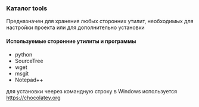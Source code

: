 ### Каталог tools

Предназначен для хранения любых сторонних утилит, необходимых для настройки проекта или для дополнительно установки

#### Используемые сторонние утилиты и программы

* python
* SourceTree
* wget
* msgit
* Notepad++

для установки чеерез командную строку в Windows используется https://chocolatey.org 